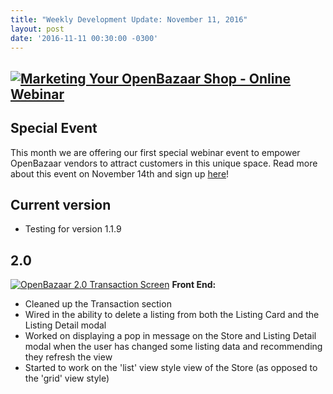 ```yaml
---
title: "Weekly Development Update: November 11, 2016" 
layout: post
date: '2016-11-11 00:30:00 -0300'
---
```

        
[![Marketing Your OpenBazaar Shop - Online Webinar](Screen-Shot-2016-11-05-at-10.40.33-AM.png)](https://blog.openbazaar.org/wp-content/uploads/2016/11/Screen-Shot-2016-11-05-at-10.40.33-AM.png)
-----------------------------------------------------------------------------------------------------------------------------------------------------------------------------------------------------------------------------------------------------------------

Special Event
-------------

This month we are offering our first special webinar event to empower OpenBazaar vendors to attract customers in this unique space. Read more about this event on November 14th and sign up [here](https://blog.openbazaar.org/special-webinar-event-marketing-your-openbazaar-shop/)!

Current version
---------------

*   Testing for version 1.1.9

2.0
---

[![OpenBazaar 2.0 Transaction Screen](Screen-Shot-2016-11-11-at-1.20.45-PM.png)](https://blog.openbazaar.org/wp-content/uploads/2016/11/Screen-Shot-2016-11-11-at-1.20.45-PM.png) **Front End:**

*   Cleaned up the Transaction section
*   Wired in the ability to delete a listing from both the Listing Card and the Listing Detail modal
*   Worked on displaying a pop in message on the Store and Listing Detail modal when the user has changed some listing data and recommending they refresh the view
*   Started to work on the 'list' view style view of the Store (as opposed to the 'grid' view style)